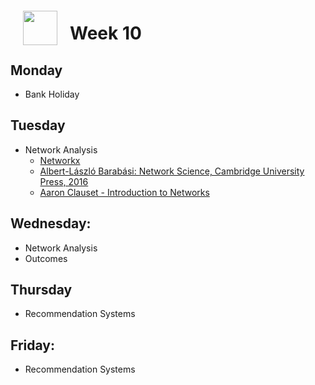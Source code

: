 <img src="http://imgur.com/1ZcRyrc.png" style="float: left; margin: 20px; height: 55px">

# Week 10

## Monday

- Bank Holiday

## Tuesday

- Network Analysis
  - [Networkx](https://networkx.github.io/documentation/latest/)
  - [Albert-László Barabási: Network Science, Cambridge University Press, 2016](http://networksciencebook.com)
  - [Aaron Clauset - Introduction to Networks](http://tuvalu.santafe.edu/~aaronc/slides/Clauset_2018_SICSS_IntroductionToNetworks.pdf)

## Wednesday:

- Network Analysis
- Outcomes

## Thursday

- Recommendation Systems

## Friday:

- Recommendation Systems
